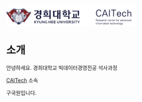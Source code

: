 ﻿<img src="./miscellaneous/logo.png" width="70%" height="70%">

# 소개  

안녕하세요. 경희대학교 빅데이터경영전공 석사과정 

[CAITech](http://caitech.khu.ac.kr/) 소속

구국원입니다.